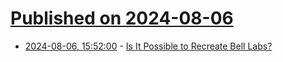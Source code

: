 # [Published on 2024-08-06](index.md)

* [2024-08-06, 15:52:00](https://soylentnews.org/article.pl?sid=24/08/04/164211&from=rss) - [Is It Possible to Recreate Bell Labs?](https://soylentnews.org/article.pl?sid=24/08/04/164211&from=rss)
